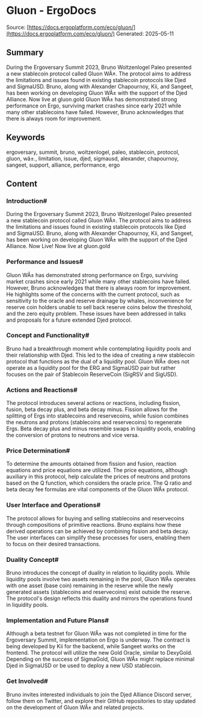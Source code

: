 # Gluon - ErgoDocs
Source: [https://docs.ergoplatform.com/eco/gluon/](https://docs.ergoplatform.com/eco/gluon/)
Generated: 2025-05-11

## Summary
During the Ergoversary Summit 2023, Bruno Woltzenlogel Paleo presented a new stablecoin protocol called Gluon WÂ±. The protocol aims to address the limitations and issues found in existing stablecoin protocols like Djed and SigmaUSD. Bruno, along with Alexander Chapournoy, Kii, and Sangeet, has been working on developing Gluon WÂ± with the support of the Djed Alliance. Now live at gluon.gold Gluon WÂ± has demonstrated strong performance on Ergo, surviving market crashes since early 2021 while many other stablecoins have failed. However, Bruno acknowledges that there is always room for improvement.

## Keywords
ergoversary, summit, bruno, woltzenlogel, paleo, stablecoin, protocol, gluon, wâ±., limitation, issue, djed, sigmausd, alexander, chapournoy, sangeet, support, alliance, performance, ergo

## Content
### Introduction#
During the Ergoversary Summit 2023, Bruno Woltzenlogel Paleo presented a new stablecoin protocol called Gluon WÂ±. The protocol aims to address the limitations and issues found in existing stablecoin protocols like Djed and SigmaUSD. Bruno, along with Alexander Chapournoy, Kii, and Sangeet, has been working on developing Gluon WÂ± with the support of the Djed Alliance.
Now Live!
Now live at gluon.gold

### Performance and Issues#
Gluon WÂ± has demonstrated strong performance on Ergo, surviving market crashes since early 2021 while many other stablecoins have failed. However, Bruno acknowledges that there is always room for improvement. He highlights some of the concerns with the current protocol, such as sensitivity to the oracle and reserve drainage by whales, inconvenience for reserve coin holders unable to sell back reserve coins below the threshold, and the zero equity problem. These issues have been addressed in talks and proposals for a future extended Djed protocol.

### Concept and Functionality#
Bruno had a breakthrough moment while contemplating liquidity pools and their relationship with Djed. This led to the idea of creating a new stablecoin protocol that functions as the dual of a liquidity pool. Gluon WÂ± does not operate as a liquidity pool for the ERG and SigmaUSD pair but rather focuses on the pair of Stablecoin ReserveCoin (SigRSV and SigUSD).

### Actions and Reactions#
The protocol introduces several actions or reactions, including fission, fusion, beta decay plus, and beta decay minus. Fission allows for the splitting of Ergs into stablecoins and reservecoins, while fusion combines the neutrons and protons (stablecoins and reservecoins) to regenerate Ergs. Beta decay plus and minus resemble swaps in liquidity pools, enabling the conversion of protons to neutrons and vice versa.

### Price Determination#
To determine the amounts obtained from fission and fusion, reaction equations and price equations are utilized. The price equations, although auxiliary in this protocol, help calculate the prices of neutrons and protons based on the Q function, which considers the oracle price. The Q ratio and beta decay fee formulas are vital components of the Gluon WÂ± protocol.

### User Interface and Operations#
The protocol allows for buying and selling stablecoins and reservecoins through compositions of primitive reactions. Bruno explains how these derived operations can be achieved by combining fission and beta decay. The user interfaces can simplify these processes for users, enabling them to focus on their desired transactions.

### Duality Concept#
Bruno introduces the concept of duality in relation to liquidity pools. While liquidity pools involve two assets remaining in the pool, Gluon WÂ± operates with one asset (base coin) remaining in the reserve while the newly generated assets (stablecoins and reservecoins) exist outside the reserve. The protocol's design reflects this duality and mirrors the operations found in liquidity pools.

### Implementation and Future Plans#
Although a beta testnet for Gluon WÂ± was not completed in time for the Ergoversary Summit, implementation on Ergo is underway. The contract is being developed by Kii for the backend, while Sangeet works on the frontend. The protocol will utilize the new Gold Oracle, similar to DexyGold. Depending on the success of SigmaGold, Gluon WÂ± might replace minimal Djed in SigmaUSD or be used to deploy a new USD stablecoin.

### Get Involved#
Bruno invites interested individuals to join the Djed Alliance Discord server, follow them on Twitter, and explore their GitHub repositories to stay updated on the development of Gluon WÂ± and related projects.
